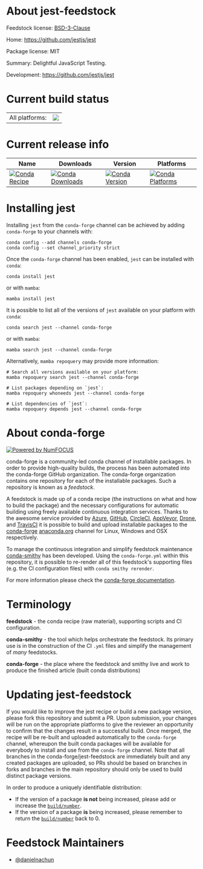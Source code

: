 About jest-feedstock
====================

Feedstock license: [BSD-3-Clause](https://github.com/conda-forge/jest-feedstock/blob/main/LICENSE.txt)

Home: https://github.com/jestjs/jest

Package license: MIT

Summary: Delightful JavaScript Testing.

Development: https://github.com/jestjs/jest

Current build status
====================


<table><tr><td>All platforms:</td>
    <td>
      <a href="https://dev.azure.com/conda-forge/feedstock-builds/_build/latest?definitionId=24338&branchName=main">
        <img src="https://dev.azure.com/conda-forge/feedstock-builds/_apis/build/status/jest-feedstock?branchName=main">
      </a>
    </td>
  </tr>
</table>

Current release info
====================

| Name | Downloads | Version | Platforms |
| --- | --- | --- | --- |
| [![Conda Recipe](https://img.shields.io/badge/recipe-jest-green.svg)](https://anaconda.org/conda-forge/jest) | [![Conda Downloads](https://img.shields.io/conda/dn/conda-forge/jest.svg)](https://anaconda.org/conda-forge/jest) | [![Conda Version](https://img.shields.io/conda/vn/conda-forge/jest.svg)](https://anaconda.org/conda-forge/jest) | [![Conda Platforms](https://img.shields.io/conda/pn/conda-forge/jest.svg)](https://anaconda.org/conda-forge/jest) |

Installing jest
===============

Installing `jest` from the `conda-forge` channel can be achieved by adding `conda-forge` to your channels with:

```
conda config --add channels conda-forge
conda config --set channel_priority strict
```

Once the `conda-forge` channel has been enabled, `jest` can be installed with `conda`:

```
conda install jest
```

or with `mamba`:

```
mamba install jest
```

It is possible to list all of the versions of `jest` available on your platform with `conda`:

```
conda search jest --channel conda-forge
```

or with `mamba`:

```
mamba search jest --channel conda-forge
```

Alternatively, `mamba repoquery` may provide more information:

```
# Search all versions available on your platform:
mamba repoquery search jest --channel conda-forge

# List packages depending on `jest`:
mamba repoquery whoneeds jest --channel conda-forge

# List dependencies of `jest`:
mamba repoquery depends jest --channel conda-forge
```


About conda-forge
=================

[![Powered by
NumFOCUS](https://img.shields.io/badge/powered%20by-NumFOCUS-orange.svg?style=flat&colorA=E1523D&colorB=007D8A)](https://numfocus.org)

conda-forge is a community-led conda channel of installable packages.
In order to provide high-quality builds, the process has been automated into the
conda-forge GitHub organization. The conda-forge organization contains one repository
for each of the installable packages. Such a repository is known as a *feedstock*.

A feedstock is made up of a conda recipe (the instructions on what and how to build
the package) and the necessary configurations for automatic building using freely
available continuous integration services. Thanks to the awesome service provided by
[Azure](https://azure.microsoft.com/en-us/services/devops/), [GitHub](https://github.com/),
[CircleCI](https://circleci.com/), [AppVeyor](https://www.appveyor.com/),
[Drone](https://cloud.drone.io/welcome), and [TravisCI](https://travis-ci.com/)
it is possible to build and upload installable packages to the
[conda-forge](https://anaconda.org/conda-forge) [anaconda.org](https://anaconda.org/)
channel for Linux, Windows and OSX respectively.

To manage the continuous integration and simplify feedstock maintenance
[conda-smithy](https://github.com/conda-forge/conda-smithy) has been developed.
Using the ``conda-forge.yml`` within this repository, it is possible to re-render all of
this feedstock's supporting files (e.g. the CI configuration files) with ``conda smithy rerender``.

For more information please check the [conda-forge documentation](https://conda-forge.org/docs/).

Terminology
===========

**feedstock** - the conda recipe (raw material), supporting scripts and CI configuration.

**conda-smithy** - the tool which helps orchestrate the feedstock.
                   Its primary use is in the construction of the CI ``.yml`` files
                   and simplify the management of *many* feedstocks.

**conda-forge** - the place where the feedstock and smithy live and work to
                  produce the finished article (built conda distributions)


Updating jest-feedstock
=======================

If you would like to improve the jest recipe or build a new
package version, please fork this repository and submit a PR. Upon submission,
your changes will be run on the appropriate platforms to give the reviewer an
opportunity to confirm that the changes result in a successful build. Once
merged, the recipe will be re-built and uploaded automatically to the
`conda-forge` channel, whereupon the built conda packages will be available for
everybody to install and use from the `conda-forge` channel.
Note that all branches in the conda-forge/jest-feedstock are
immediately built and any created packages are uploaded, so PRs should be based
on branches in forks and branches in the main repository should only be used to
build distinct package versions.

In order to produce a uniquely identifiable distribution:
 * If the version of a package **is not** being increased, please add or increase
   the [``build/number``](https://docs.conda.io/projects/conda-build/en/latest/resources/define-metadata.html#build-number-and-string).
 * If the version of a package **is** being increased, please remember to return
   the [``build/number``](https://docs.conda.io/projects/conda-build/en/latest/resources/define-metadata.html#build-number-and-string)
   back to 0.

Feedstock Maintainers
=====================

* [@danielnachun](https://github.com/danielnachun/)

